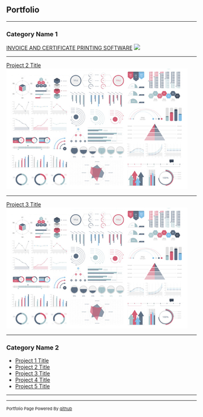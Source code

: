## Portfolio

---

### Category Name 1 

[INVOICE AND CERTIFICATE PRINTING SOFTWARE](/sample_page)
<img src="https://fazrin.cf/img/portfolio/01-full.jpg?raw=true"/>

---
[Project 2 Title](/pdf/sample_presentation.pdf)
<img src="images/dummy_thumbnail.jpg?raw=true"/>

---
[Project 3 Title](http://example.com/)
<img src="images/dummy_thumbnail.jpg?raw=true"/>

---

### Category Name 2

- [Project 1 Title](http://example.com/)
- [Project 2 Title](http://example.com/)
- [Project 3 Title](http://example.com/)
- [Project 4 Title](http://example.com/)
- [Project 5 Title](http://example.com/)

---




---
<p style="font-size:11px">Portfolio Page Powered By <a href="https://nirzaf.github.io">github</a></p>
<!-- Remove above link if you don't want to attibute -->

